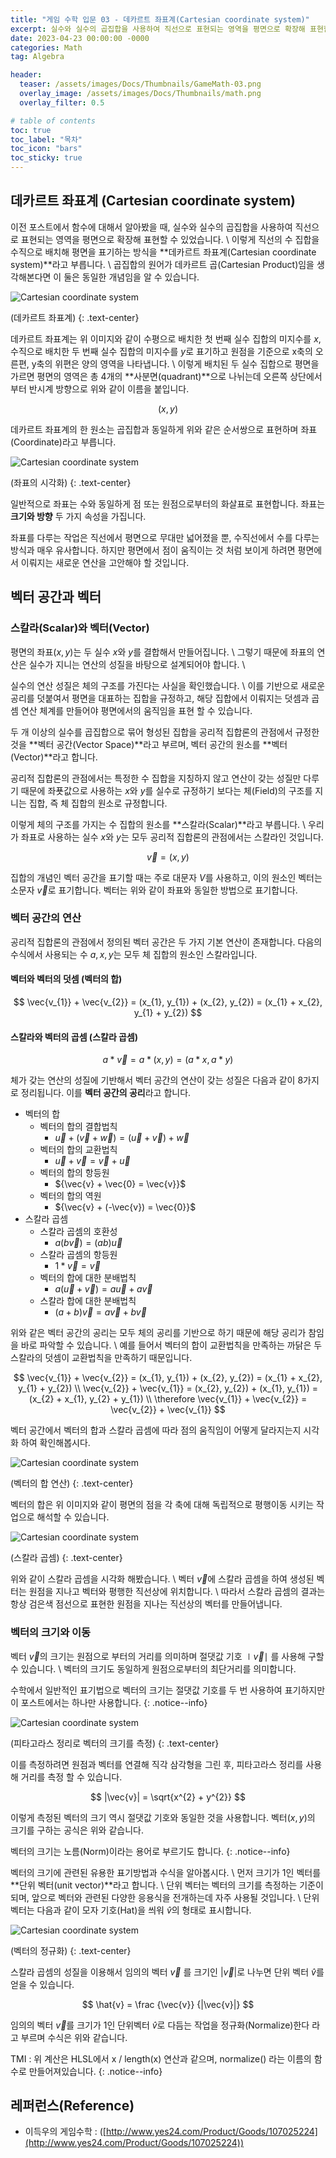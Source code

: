 ```yaml
---
title: "게임 수학 입문 03 - 데카르트 좌표계(Cartesian coordinate system)"
excerpt: 실수와 실수의 곱집합을 사용하여 직선으로 표현되는 영역을 평면으로 확장해 표현할 수 있었습니다. 이렇게 직선의 수 집합을 수직으로 배치해 평면을 표기하는 방식을 데카르트 좌표계(Cartesian coordinate system)라고 부릅니다.
date: 2023-04-23 00:00:00 -0000
categories: Math
tag: Algebra

header:
  teaser: /assets/images/Docs/Thumbnails/GameMath-03.png
  overlay_image: /assets/images/Docs/Thumbnails/math.png
  overlay_filter: 0.5

# table of contents
toc: true
toc_label: "목차"
toc_icon: "bars"
toc_sticky: true
---
```


## 데카르트 좌표계 (Cartesian coordinate system)

이전 포스트에서 함수에 대해서 알아봤을 때, 실수와 실수의 곱집합을 사용하여 직선으로 표현되는 영역을 평면으로 확장해 표현할 수 있었습니다. \\
이렇게 직선의 수 집합을 수직으로 배치해 평면을 표기하는 방식을 **데카르트 좌표계(Cartesian coordinate system)**라고 부릅니다. \\
곱집합의 원어가 데카르트 곱(Cartesian Product)임을 생각해본다면 이 둘은 동일한 개념임을 알 수 있습니다.

![Cartesian coordinate system](/assets/images/Docs/Cartesian%20coordinate%20system/image%20(1).png)

(데카르트 좌표계)
{: .text-center}

데카르트 좌표계는 위 이미지와 같이 수평으로 배치한 첫 번째 실수 집합의 미지수를 ${x}$, 수직으로 배치한 두 번째 실수 집합의 미지수를 ${y}$로 표기하고 원점을 기준으로 x축의 오른편, y축의 위편은 양의 영역을 나타냅니다. \\
이렇게 배치된 두 실수 집합으로 평면을 가르면 평면의 영역은 총 4개의 **사분면(quadrant)**으로 나뉘는데 오른쪽 상단에서 부터 반시계 방향으로 위와 같이 이름을 붙입니다.

$$
(x, y)
$$

데카르트 좌표계의 한 원소는 곱집합과 동일하게 위와 같은 순서쌍으로 표현하며 좌표(Coordinate)라고 부릅니다.

![Cartesian coordinate system](/assets/images/Docs/Cartesian%20coordinate%20system/image%20(0).png)

(좌표의 시각화)
{: .text-center}

일반적으로 좌표는 수와 동일하게 점 또는 원점으로부터의 화살표로 표현합니다. 좌표는 **크기와 방향** 두 가지 속성을 가집니다.

좌표를 다루는 작업은 직선에서 평면으로 무대만 넓어졌을 뿐, 수직선에서 수를 다루는 방식과 매우 유사합니다. 하지만 평면에서 점이 움직이는 것 처럼 보이게 하려면 평면에서 이뤄지는 새로운 연산을 고안해야 할 것입니다.

## 벡터 공간과 벡터
### 스칼라(Scalar)와 벡터(Vector)

평면의 좌표${(x,y)}$는 두 실수 ${x}$와 ${y}$를 결합해서 만들어집니다. \\
그렇기 때문에 좌표의 연산은 실수가 지니는 연산의 성질을 바탕으로 설계되어야 합니다. \\

실수의 연산 성질은 체의 구조를 가진다는 사실을 확인했습니다. \\
이를 기반으로 새로운 공리를 덧붙여서 평면을 대표하는 집합을 규정하고, 해당 집합에서 이뤄지는 덧셈과 곱셈 연산 체계를 만들어야 평면에서의 움직임을 표현 할 수 있습니다.

두 개 이상의 실수를 곱집합으로 묶어 형성된 집합을 공리적 집합론의 관점에서 규정한 것을 **벡터 공간(Vector Space)**라고 부르며, 벡터 공간의 원소를 **벡터(Vector)**라고 합니다. 

공리적 집합론의 관점에서는 특정한 수 집합을 지칭하지 않고 연산이 갖는 성질만 다루기 때문에 좌푯값으로 사용하는 ${x}$와 ${y}$를 실수로 규정하기 보다는 체(Field)의 구조를 지니는 집합, 즉 체 집합의 원소로 규정합니다.

이렇게 체의 구조를 가지는 수 집합의 원소를 **스칼라(Scalar)**라고 부릅니다. \\
우리가 좌표로 사용하는 실수 ${x}$와 ${y}$는 모두 공리적 집합론의 관점에서는 스칼라인 것입니다. 

$$
\vec{v} = (x,y)
$$

집합의 개념인 벡터 공간을 표기할 때는 주로 대문자 ${V}$를 사용하고, 이의 원소인 벡터는 소문자 ${\vec{v}}$로 표기합니다. 벡터는 위와 같이 좌표와 동일한 방법으로 표기합니다.

### 벡터 공간의 연산
공리적 집합론의 관점에서 정의된 벡터 공간은 두 가지 기본 연산이 존재합니다. 다음의 수식에서 사용되는 수 ${a, x, y}$는 모두 체 집합의 원소인 스칼라입니다.

#### 벡터와 벡터의 덧셈 (벡터의 합)

$$
\vec{v_{1}} + \vec{v_{2}} = (x_{1}, y_{1}) + (x_{2}, y_{2}) = (x_{1} + x_{2}, y_{1} + y_{2})
$$

#### 스칼라와 벡터의 곱셈 (스칼라 곱셈)

$$
a * \vec{v} = a * (x, y) = (a * x, a * y)
$$

체가 갖는 연산의 성질에 기반해서 벡터 공간의 연산이 갖는 성질은 다음과 같이 8가지로 정리됩니다. 이를 **벡터 공간의 공리**라고 합니다.

- 벡터의 합
  - 벡터의 합의 결합법칙        
    - ${\vec{u} + (\vec{v} + \vec{w}) = (\vec{u} + \vec{v}) + \vec{w}}$
  - 벡터의 합의 교환법칙        
    - ${\vec{u} + \vec{v} = \vec{v} + \vec{u}}$
  - 벡터의 합의 항등원          
    - ${\vec{v} + \vec{0} = \vec{v}}$
  - 벡터의 합의 역원            
    - ${\vec{v} + (-\vec{v}) = \vec{0}}$
- 스칼라 곱셈
  - 스칼라 곱셈의 호환성         
    - ${a(b\vec{v}) = (ab)\vec{u}}$
  - 스칼라 곱셈의 항등원         
    - ${1 * \vec{v} = \vec{v}}$
  - 벡터의 합에 대한 분배법칙    
    - ${a(\vec{u} + \vec{v}) = a\vec{u} + a\vec{v}}$
  - 스칼라 합에 대한 분배법칙    
    - ${(a + b)\vec{v} = a\vec{v} + b\vec{v}}$

위와 같은 벡터 공간의 공리는 모두 체의 공리를 기반으로 하기 때문에 해당 공리가 참임을 바로 파악할 수 있습니다. \\
예를 들어서 벡터의 합이 교환법칙을 만족하는 까닭은 두 스칼라의 덧셈이 교환법칙을 만족하기 때문입니다.

$$
\vec{v_{1}} + \vec{v_{2}} = (x_{1}, y_{1}) + (x_{2}, y_{2}) = (x_{1} + x_{2}, y_{1} + y_{2}) \\
\vec{v_{2}} + \vec{v_{1}} = (x_{2}, y_{2}) + (x_{1}, y_{1}) = (x_{2} + x_{1}, y_{2} + y_{1}) \\
\therefore \vec{v_{1}} + \vec{v_{2}} = \vec{v_{2}} + \vec{v_{1}}
$$

벡터 공간에서 벡터의 합과 스칼라 곱셈에 따라 점의 움직임이 어떻게 달라지는지 시각화 하여 확인해봅시다.

![Cartesian coordinate system](/assets/images/Docs/Cartesian%20coordinate%20system/image%20(2).png)

(벡터의 합 연산)
{: .text-center}

벡터의 합은 위 이미지와 같이 평면의 점을 각 축에 대해 독립적으로 평행이동 시키는 작업으로 해석할 수 있습니다.

![Cartesian coordinate system](/assets/images/Docs/Cartesian%20coordinate%20system/image%20(3).png)

(스칼라 곱셈)
{: .text-center}

위와 같이 스칼라 곱셈을 시각화 해봤습니다. \\
벡터 ${\vec{v}}$에 스칼라 곱셈을 하여 생성된 벡터는 원점을 지나고 벡터와 평행한 직선상에 위치합니다. \\ 
따라서 스칼라 곱셈의 결과는 항상 검은색 점선으로 표현한 원점을 지나는 직선상의 벡터를 만들어냅니다.

### 벡터의 크기와 이동
벡터 ${\vec{v}}$의 크기는 원점으로 부터의 거리를 의미하며 절댓값 기호 ${\mid\vec{v}\mid}$ 를 사용해 구할 수 있습니다. \\
벡터의 크기도 동일하게 원점으로부터의 최단거리를 의미합니다. 

수학에서 일반적인 표기법으로 벡터의 크기는 절댓값 기호를 두 번 사용하여 표기하지만 이 포스트에서는 하나만 사용합니다.
{: .notice--info}

![Cartesian coordinate system](/assets/images/Docs/Cartesian%20coordinate%20system/image%20(4).png)

(피타고라스 정리로 벡터의 크기를 측정)
{: .text-center}

이를 측정하려면 원점과 벡터를 연결해 직각 삼각형을 그린 후, 피타고라스 정리를 사용해 거리를 측정 할 수 있습니다.

$$
|\vec{v}| = \sqrt{x^{2} + y^{2}}
$$

이렇게 측정된 벡터의 크기 역시 절댓값 기호와 동일한 것을 사용합니다. 벡터${(x,y)}$의 크기를 구하는 공식은 위와 같습니다.

벡터의 크기는 노름(Norm)이라는 용어로 부르기도 합니다.
{: .notice--info}

벡터의 크기에 관련된 유용한 표기방법과 수식을 알아봅시다. \\
먼저 크기가 ${1}$인 벡터를 **단위 벡터(unit vector)**라고 합니다. \\
단위 벡터는 벡터의 크기를 측정하는 기준이 되며, 앞으로 벡터와 관련된 다양한 응용식을 전개하는데 자주 사용될 것입니다. \\
단위 벡터는 다음과 같이 모자 기호(Hat)을 씌워 ${\hat{v}}$의 형태로 표시합니다.

![Cartesian coordinate system](/assets/images/Docs/Cartesian%20coordinate%20system/image%20(5).png)

(벡터의 정규화)
{: .text-center}

스칼라 곱셈의 성질을 이용해서 
임의의 벡터 ${\vec{v}}$ 를 
크기인 ${|\vec{v}|}$로 나누면 
단위 벡터 ${\hat{v}}$를 얻을 수 있습니다.

$$
\hat{v} = \frac {\vec{v}} {|\vec{v}|}
$$

임의의 벡터 ${\vec{v}}$를 크기가 1인 단위벡터 ${\hat{v}}$로 다듬는 작업을 정규화(Normalize)한다 라고 부르며 수식은 위와 같습니다.

TMI : 위 계산은 HLSL에서 x / length(x) 연산과 같으며, normalize() 라는 이름의 함수로 만들어져있습니다. 
{: .notice--info}


## 레퍼런스(Reference)
- 이득우의 게임수학 : ([http://www.yes24.com/Product/Goods/107025224](http://www.yes24.com/Product/Goods/107025224))

